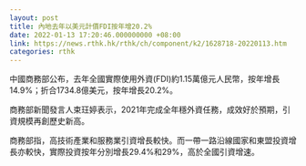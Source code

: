 ```yaml
---
layout: post
title: 內地去年以美元計價FDI按年增20.2%
date: 2022-01-13 17:20:46.000000000 +08:00
link: https://news.rthk.hk/rthk/ch/component/k2/1628718-20220113.htm
categories: rthk
---
```


中國商務部公布，去年全國實際使用外資(FDI)約1.15萬億元人民幣，按年增長14.9%；折合1734.8億美元，按年增長20.2%。

商務部新聞發言人束玨婷表示，2021年完成全年穩外資任務，成效好於預期，引資規模再創歷史新高。

商務部指，高技術產業和服務業引資增長較快。而一帶一路沿線國家和東盟投資增長亦較快，實際投資按年分別增長29.4%和29%，高於全國引資增速。
